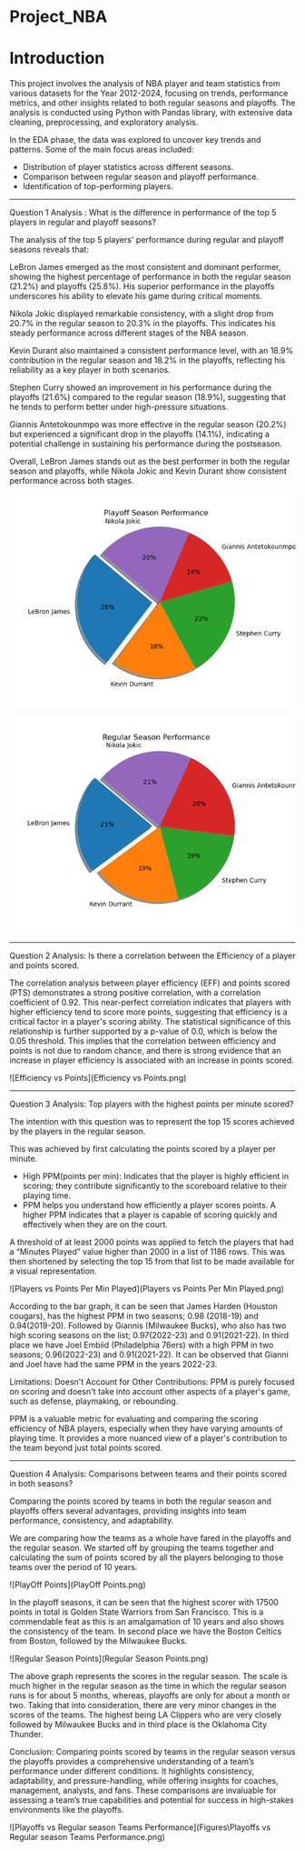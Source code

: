 # Project_NBA

# Introduction

This project involves the analysis of NBA player and team statistics from various datasets for the Year 2012-2024, focusing on trends, performance metrics, and other insights related to both regular seasons and playoffs. The analysis is conducted using Python with Pandas library, with extensive data cleaning, preprocessing, and exploratory analysis.

In the EDA phase, the data was explored to uncover key trends and patterns. Some of the main focus areas included:

- Distribution of player statistics across different seasons.
- Comparison between regular season and playoff performance.
- Identification of top-performing players.

***********************************************************************************************************************
Question 1 Analysis : What is the difference in performance of the top 5 players in regular and playoff seasons?

The analysis of the top 5 players' performance during regular and playoff seasons reveals that:

LeBron James emerged as the most consistent and dominant performer, showing the highest percentage of performance in both the regular season (21.2%) and playoffs (25.8%). His superior performance in the playoffs underscores his ability to elevate his game during critical moments.

Nikola Jokic displayed remarkable consistency, with a slight drop from 20.7% in the regular season to 20.3% in the playoffs. This indicates his steady performance across different stages of the NBA season.

Kevin Durant also maintained a consistent performance level, with an 18.9% contribution in the regular season and 18.2% in the playoffs, reflecting his reliability as a key player in both scenarios.

Stephen Curry showed an improvement in his performance during the playoffs (21.6%) compared to the regular season (18.9%), suggesting that he tends to perform better under high-pressure situations.

Giannis Antetokounmpo was more effective in the regular season (20.2%) but experienced a significant drop in the playoffs (14.1%), indicating a potential challenge in sustaining his performance during the postseason.

Overall, LeBron James stands out as the best performer in both the regular season and playoffs, while Nikola Jokic and Kevin Durant show consistent performance across both stages.    

![Playoff_Season_Performance_Top5](Playoff_Season_Performance_Top5.png)

![Regular_Season_Performance_Top5](Regular_Season_Performance_Top5.png)


***********************************************************************************************************************
Question 2 Analysis: Is there a correlation between the Efficiency of a player and points scored.

The correlation analysis between player efficiency (EFF) and points scored (PTS) demonstrates a strong positive correlation, with a correlation coefficient of 0.92. 
This near-perfect correlation indicates that players with higher efficiency tend to score more points, suggesting that efficiency is a critical factor in a player's scoring ability.
The statistical significance of this relationship is further supported by a p-value of 0.0, which is below the 0.05 threshold. 
This implies that the correlation between efficiency and points is not due to random chance, and there is strong evidence that an increase in player efficiency is associated with an increase in points scored.


![Efficiency vs Points](Efficiency vs Points.png)


***********************************************************************************************************************
Question 3 Analysis: Top players with the highest points per minute scored?

The intention with this question was to represent the top 15 scores achieved by the players in the regular season. 

This was achieved by first calculating the points scored by a player per minute. 
- High PPM(points per min): Indicates that the player is highly efficient in scoring; they contribute significantly to the scoreboard relative to their playing time.
- PPM helps you understand how efficiently a player scores points. A higher PPM indicates that a player is capable of scoring quickly and effectively when they are on the court.

A threshold of at least 2000 points was applied to fetch the players that had a “Minutes Played” value higher than 2000 in a list of 1186 rows.
This was then shortened by selecting the top 15 from that list to be made available for a visual representation.

![Players vs Points Per Min Played](Players vs Points Per Min Played.png)

According to the bar graph, it can be seen that James Harden (Houston cougars), has the highest PPM in two seasons; 0.98 (2018-19) and 0.94(2019-20). Followed by Giannis (Milwaukee Bucks), who also has two high scoring seasons on the list; 0.97(2022-23) and 0.91(2021-22). In third place we have Joel Embiid (Philadelphia 76ers) with a high PPM in two seasons; 0.96(2022-23) and 0.91(2021-22). 
It can be observed that Gianni and Joel have had the same PPM in the years 2022-23. 

Limitations:
Doesn't Account for Other Contributions: PPM is purely focused on scoring and doesn't take into account other aspects of a player's game, such as defense, playmaking, or rebounding.

PPM is a valuable metric for evaluating and comparing the scoring efficiency of NBA players, especially when they have varying amounts of playing time. It provides a more nuanced view of a player's contribution to the team beyond just total points scored.


***********************************************************************************************************************

Question 4 Analysis: Comparisons between teams and their points scored in both seasons? 

Comparing the points scored by teams in both the regular season and playoffs offers several advantages, providing insights into team performance, consistency, and adaptability.

We are comparing how the teams as a whole have fared in the playoffs and the regular season. We started off by grouping the teams together and calculating the sum of points scored by all the players belonging to those teams over the period of 10 years.

![PlayOff Points](PlayOff Points.png)

In the playoff seasons, it can be seen that the highest scorer with 17500 points in total is Golden State Warriors from San Francisco. This is a commendable feat as this is an amalgamation of 10 years and also shows the consistency of the team. In second place we have the Boston Celtics from Boston, followed by the Milwaukee Bucks.

![Regular Season Points](Regular Season Points.png)

The above graph represents the scores in the regular season. The scale is much higher in the regular season as the time in which the regular season runs is for about 5 months, whereas, playoffs are only for about a month or two.
Taking that into consideration, there are very minor changes in the scores of the teams. The highest being LA Clippers who are very closely followed by Milwaukee Bucks and in third place is the Oklahoma City Thunder.

Conclusion:
Comparing points scored by teams in the regular season versus the playoffs provides a comprehensive understanding of a team’s performance under different conditions. It highlights consistency, adaptability, and pressure-handling, while offering insights for coaches, management, analysts, and fans. These comparisons are invaluable for assessing a team’s true capabilities and potential for success in high-stakes environments like the playoffs.


![Playoffs vs Regular season Teams Performance](Figures\Playoffs vs Regular season Teams Performance.png)


